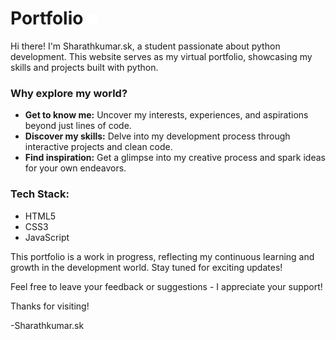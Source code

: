 # Portfolio [![Icon Alt Text](resource/icon16X16.png)](https://sharathkumaar-sk.github.io/Portfolio/)

Hi there! I'm Sharathkumar.sk, a student passionate about python development. This website serves as my virtual portfolio, showcasing my skills and projects built with python.

### Why explore my world?

- **Get to know me:** Uncover my interests, experiences, and aspirations beyond just lines of code.
- **Discover my skills:** Delve into my development process through interactive projects and clean code.
- **Find inspiration:** Get a glimpse into my creative process and spark ideas for your own endeavors.

### Tech Stack:
- HTML5
- CSS3
- JavaScript

This portfolio is a work in progress, reflecting my continuous learning and growth in the development world. Stay tuned for exciting updates!

Feel free to leave your feedback or suggestions - I appreciate your support!

Thanks for visiting!

-Sharathkumar.sk
